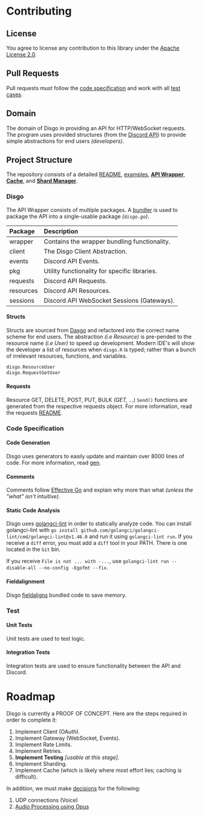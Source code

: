 # Contributing

## License

You agree to license any contribution to this library under the [Apache License 2.0](#license).

## Pull Requests

Pull requests must follow the [code specification](#code-specification) and work with all [test cases](#test).

## Domain

The domain of Disgo in providing an API for HTTP/WebSocket requests. The program uses provided structures (from the [Discord API](https://discord.com/developers/docs/reference)) to provide simple abstractions for end users _(developers)_.

## Project Structure

The repository consists of a detailed [README](/README.md), [examples](/_examples/), [**API Wrapper**](/wrapper), [**Cache**](/cache), and [**Shard Manager**](/shard/).

### Disgo

The API Wrapper consists of multiple packages. A [bundler](https://pkg.go.dev/golang.org/x/tools/cmd/bundle) is used to package the API into a single-usable package _(`disgo.go`)_.

| Package   | Description                                   |
| :-------- | :-------------------------------------------- |
| wrapper   | Contains the wrapper bundling functionality.  |
| client    | The Disgo Client Abstraction.                 |
| events    | Discord API Events.                           |
| pkg       | Utility functionality for specific libraries. |
| requests  | Discord API Requests.                         |
| resources | Discord API Resources.                        |
| sessions  | Discord API WebSocket Sessions (Gateways).    |

#### Structs

Structs are sourced from [Dasgo](https://github.com/switchupcb/dasgo) and refactored into the correct name scheme for end users. The abstraction _(i.e Resource)_ is pre-pended to the resource name _(i.e User)_ to speed up development. Modern IDE's will show the developer a list of resources when `disgo.R` is typed; rather than a bunch of irrelevant resources, functions, and variables.

```go
disgo.ResourceUser
disgo.RequestGetUser
```

#### Requests

Resource GET, DELETE, POST, PUT, BULK _(GET, ...)_ `Send()` functions are generated from the respective requests object. For more information, read the requests [README](/wrapper/requests/README.md).

### Code Specification

#### Code Generation

Disgo uses generators to easily update and maintain over 8000 lines of code. For more information, read [gen](/_gen/README.md).

#### Comments

Comments follow [Effective Go](https://golang.org/doc/effective_go#commentary) and explain why more than what _(unless the "what" isn't intuitive)_.

#### Static Code Analysis

Disgo uses [golangci-lint](https://github.com/golangci/golangci-lint) in order to statically analyze code. You can install golangci-lint with `go install github.com/golangci/golangci-lint/cmd/golangci-lint@v1.46.0` and run it using `golangci-lint run`. If you receive a `diff` error, you must add a `diff` tool in your PATH. There is one located in the `Git` bin.

If you receive `File is not ... with -...`, use `golangci-lint run --disable-all --no-config -Egofmt --fix`.

#### Fieldalignment

Disgo [fieldaligns](https://pkg.go.dev/golang.org/x/tools/go/analysis/passes/fieldalignment) bundled code to save memory.

### Test

#### Unit Tests

Unit tests are used to test logic.

#### Integration Tests

Integration tests are used to ensure functionality between the API and Discord.

# Roadmap

Disgo is currently a PROOF OF CONCEPT. Here are the steps required in order to complete it:

1. Implement Client (OAuth).
2. Implement Gateway (WebSocket, Events).
3. Implement Rate Limits.
4. Implement Retries.
5. **Implement Testing** _[usable at this stage]_.
6. Implement Sharding.
7. Implement Cache (which is likely where most effort lies; caching is difficult).

In addition, we must make [decisions](/_contribution/libraries/) for the following:
1. UDP connections (Voice)
2. [Audio Processing using Opus](https://discord.com/developers/docs/topics/voice-connections#encrypting-and-sending-voice)
